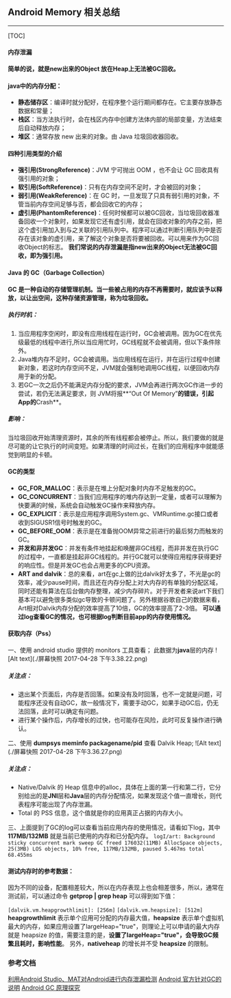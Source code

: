 ## Android Memory 相关总结
---

[TOC]

#### 内存泄漏
**简单的说，就是new出来的Object 放在Heap上无法被GC回收。**

#### java中的内存分配：
- **静态储存区**：编译时就分配好，在程序整个运行期间都存在。它主要存放静态数据和常量；
- **栈区**：当方法执行时，会在栈区内存中创建方法体内部的局部变量，方法结束后自动释放内存；
- **堆区**：通常存放 new 出来的对象。由 Java 垃圾回收器回收。


#### 四种引用类型的介绍
- **强引用(StrongReference)**：JVM 宁可抛出 OOM ，也不会让 GC 回收具有强引用的对象；
- **软引用(SoftReference)**：只有在内存空间不足时，才会被回的对象；
- **弱引用(WeakReference)**：在 GC 时，一旦发现了只具有弱引用的对象，不管当前内存空间足够与否，都会回收它的内存；
- **虚引用(PhantomReference)**：任何时候都可以被GC回收，当垃圾回收器准备回收一个对象时，如果发现它还有虚引用，就会在回收对象的内存之前，把这个虚引用加入到与之关联的引用队列中。程序可以通过判断引用队列中是否存在该对象的虚引用，来了解这个对象是否将要被回收。可以用来作为GC回收Object的标志。
**我们常说的内存泄漏是指new出来的Object无法被GC回收，即为强引用。**

#### Java 的 GC（Garbage Collection）
**GC 是一种自动的存储管理机制。当一些被占用的内存不再需要时，就应该予以释放，以让出空间，这种存储资源管理，称为垃圾回收。**

##### 执行时机：
1. 当应用程序空闲时，即没有应用线程在运行时，GC会被调用。因为GC在优先级最低的线程中进行,所以当应用忙时，GC线程就不会被调用，但以下条件除外。
2.  Java堆内存不足时，GC会被调用。当应用线程在运行，并在运行过程中创建新对象，若这时内存空间不足，JVM就会强制地调用GC线程，以便回收内存用于新的分配。
3.  若GC一次之后仍不能满足内存分配的要求，JVM会再进行两次GC作进一步的尝试，若仍无法满足要求，则 JVM将报**“Out Of Memory”**的错误，引起App的**Crash**。


##### 影响：
当垃圾回收开始清理资源时，其余的所有线程都会被停止。所以，我们要做的就是尽可能的让它执行的时间变短。如果清理的时间过长，在我们的应用程序中就能感觉到明显的卡顿。

#### GC的类型
- **GC_FOR_MALLOC**：表示是在堆上分配对象时内存不足触发的GC。
- **GC_CONCURRENT**：当我们应用程序的堆内存达到一定量，或者可以理解为快要满的时候，系统会自动触发GC操作来释放内存。
- **GC_EXPLICIT**：表示是应用程序调用System.gc、VMRuntime.gc接口或者收到SIGUSR1信号时触发的GC。
- **GC_BEFORE_OOM**：表示是在准备抛OOM异常之前进行的最后努力而触发的GC。
- **并发和非并发GC**：并发有条件地挂起和唤醒非GC线程，而非并发在执行GC的过程中，一直都是挂起非GC线程的。并行GC就可以使得应用程序获得更好的响应性。但是并发GC也会占用更多的CPU资源。
- **ART and dalvik**：总的来看，art在gc上做的比dalvik好太多了，不光是gc的效率，减少pause时间，而且还在内存分配上对大内存的有单独的分配区域，同时还能有算法在后台做内存整理，减少内存碎片。对于开发者来说art下我们基本可以避免很多类似gc导致的卡顿问题了。另外根据谷歌自己的数据来看，Art相对Dalvik内存分配的效率提高了10倍，GC的效率提高了2-3倍。
**可以通过log查看GC的情况，也可根据log判断目前app的内存使用情况。**

#### 获取内存（Pss）
一、使用 android studio 提供的 monitors 工具查看；
此数据为**java**层的内存
![Alt text](./屏幕快照 2017-04-28 下午3.38.22.png)

##### 关注点：
- 退出某个页面后，内存是否回落。如果没有及时回落，也不一定就是问题，可能程序还没有自动GC，故一般情况下，需要手动GC，如果手动GC后，仍无法回落，此时可以确定有问题。
- 进行某个操作后，内存增长的过快，也可能存在风险，此时可反复操作进行确认。

二、使用 **dumpsys meminfo packagename/pid** 查看 Dalvik Heap;
![Alt text](./屏幕快照 2017-04-28 下午3.36.27.png)

##### 关注点：
- Native/Dalvik 的 Heap 信息中的alloc，具体在上面的第一行和第二行，它分别给出的是**JNI**层和**Java**层的内存分配情况，如果发现这个值一直增长，则代表程序可能出现了内存泄漏。
- Total 的 PSS 信息，这个值就是你的应用真正占据的内存大小。

三、上面提到了GC的log可以查看当前应用内存的使用情况，请看如下log，其中 **117MB/132MB** 就是当前已使用的内存和已分配内存。
`logI/art: Background sticky concurrent mark sweep GC freed 176032(11MB) AllocSpace objects, 25(3MB) LOS objects, 10% free, 117MB/132MB, paused 5.467ms total 68.455ms`
	 
#### 测试内存时的参考数据：
因为不同的设备，配置相差较大，所以在内存表现上也会相差很多，所以，通常在测试前，可以通过命令 **getprop | grep heap** 可以得到如下值：

```[dalvik.vm.heapgrowthlimit]: [256m]```
```[dalvik.vm.heapsize]: [512m]```
**heapgrowthlimit** 表示单个应用可分配的内存最大值，**heapsize** 表示单个虚拟机最大的内存，如果应用设置了largeHeap="true"，则理论上可以申请的最大内存就是 heapsize 的值，需要注意的是，**设置了largeHeap="true"，会导致GC频繁且耗时，影响性能**。
另外，**nativeheap** 的增长并不受 **heapsize** 的限制。

### 参考文档
[利用Android Studio、MAT对Android进行内存泄漏检测](https://joyrun.github.io/2016/08/08/AndroidMemoryLeak)
[Android 官方针对GC的说明](https://developer.android.com/studio/profile/investigate-ram.html?hl=zh-cn)
[Android GC 原理探究](https://mp.weixin.qq.com/s/CUU3Ml394H_fkabhNNX32Q)



